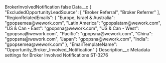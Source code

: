 <?xml version="1.0" encoding="UTF-8"?>
<CustomMetadata xmlns="http://soap.sforce.com/2006/04/metadata" xmlns:xsi="http://www.w3.org/2001/XMLSchema-instance" xmlns:xsd="http://www.w3.org/2001/XMLSchema">
    <label>BrokerInvolvedNotification</label>
    <protected>false</protected>
    <values>
        <field>Data__c</field>
        <value xsi:type="xsd:string">{
  &quot;ExcludedOpportunityLeadSource&quot;: [
    &quot;Broker Referral&quot;,
    &quot;Broker Referrer&quot;
  ],
  &quot;RegionRelatedEmails&quot;: {
    &quot;Europe, Israel &amp; Australia&quot;: &quot;gpopsemea@wework.com&quot;,
    &quot;Latin America&quot;: &quot;gpopslatam@wework.com&quot;,
    &quot;US &amp; Can - East&quot;: &quot;gpopsna@wework.com&quot;,
    &quot;US &amp; Can - West&quot;: &quot;gpopsna@wework.com&quot;,
    &quot;Pacific&quot;: &quot;gpopsna@wework.com&quot;,
    &quot;China&quot;: &quot;gpopsna@wework.com&quot;,
    &quot;Japan&quot;: &quot;gpopsna@wework.com&quot;,
    &quot;India&quot;: &quot;gpopsemea@wework.com&quot;
  },
  &quot;EmailTemplateName&quot;: &quot;Opportunity_Broker_Involved_Notification&quot;
}</value>
    </values>
    <values>
        <field>Description__c</field>
        <value xsi:type="xsd:string">Metadata settings for Broker Involved Notifications ST-3276</value>
    </values>
</CustomMetadata>
